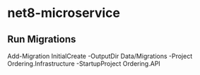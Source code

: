 # net8-microservice

## Run Migrations
Add-Migration InitialCreate -OutputDir Data/Migrations -Project Ordering.Infrastructure -StartupProject Ordering.API